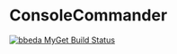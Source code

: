 # ConsoleCommander

[![bbeda MyGet Build Status](https://www.myget.org/BuildSource/Badge/bbeda?identifier=5d4ba3cb-494a-4eba-bbb6-b65ab6f2e6e8)](https://www.myget.org/)
